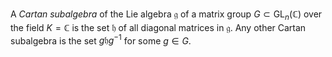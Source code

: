 A *Cartan subalgebra* of the Lie algebra $\mathfrak{g}$ of a matrix group $G \subset \mathrm{GL}_n(\mathbb{C})$ over the field $K = \mathbb{C}$ is the set $\mathfrak{h}$ of all diagonal matrices in $\mathfrak{g}$. Any other Cartan subalgebra is the set $g \mathfrak{h} g^{-1}$ for some $g \in G$.
